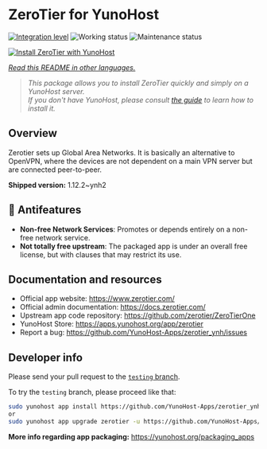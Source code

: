 <!--
N.B.: This README was automatically generated by <https://github.com/YunoHost/apps/tree/master/tools/readme_generator>
It shall NOT be edited by hand.
-->

# ZeroTier for YunoHost

[![Integration level](https://dash.yunohost.org/integration/zerotier.svg)](https://dash.yunohost.org/appci/app/zerotier) ![Working status](https://ci-apps.yunohost.org/ci/badges/zerotier.status.svg) ![Maintenance status](https://ci-apps.yunohost.org/ci/badges/zerotier.maintain.svg)

[![Install ZeroTier with YunoHost](https://install-app.yunohost.org/install-with-yunohost.svg)](https://install-app.yunohost.org/?app=zerotier)

*[Read this README in other languages.](./ALL_README.md)*

> *This package allows you to install ZeroTier quickly and simply on a YunoHost server.*  
> *If you don't have YunoHost, please consult [the guide](https://yunohost.org/install) to learn how to install it.*

## Overview

Zerotier sets up Global Area Networks.
It is basically an alternative to OpenVPN, where the devices are not dependent on a main VPN server but are connected peer-to-peer.


**Shipped version:** 1.12.2~ynh2
## :red_circle: Antifeatures

- **Non-free Network Services**: Promotes or depends entirely on a non-free network service.
- **Not totally free upstream**: The packaged app is under an overall free license, but with clauses that may restrict its use.

## Documentation and resources

- Official app website: <https://www.zerotier.com/>
- Official admin documentation: <https://docs.zerotier.com/>
- Upstream app code repository: <https://github.com/zerotier/ZeroTierOne>
- YunoHost Store: <https://apps.yunohost.org/app/zerotier>
- Report a bug: <https://github.com/YunoHost-Apps/zerotier_ynh/issues>

## Developer info

Please send your pull request to the [`testing` branch](https://github.com/YunoHost-Apps/zerotier_ynh/tree/testing).

To try the `testing` branch, please proceed like that:

```bash
sudo yunohost app install https://github.com/YunoHost-Apps/zerotier_ynh/tree/testing --debug
or
sudo yunohost app upgrade zerotier -u https://github.com/YunoHost-Apps/zerotier_ynh/tree/testing --debug
```

**More info regarding app packaging:** <https://yunohost.org/packaging_apps>
